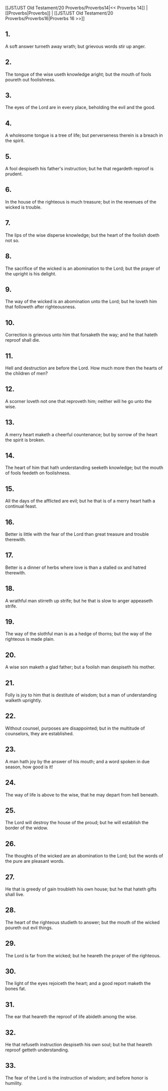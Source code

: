 [[JST/JST Old Testament/20 Proverbs/Proverbs14|<< Proverbs 14]] | [[Proverbs|Proverbs]] | [[JST/JST Old Testament/20 Proverbs/Proverbs16|Proverbs 16 >>]]
## 1.
A soft answer turneth away wrath; but grievous words stir up anger.
## 2.
The tongue of the wise useth knowledge aright; but the mouth of fools poureth out foolishness.
## 3.
The eyes of the Lord are in every place, beholding the evil and the good.
## 4.
A wholesome tongue is a tree of life; but perverseness therein is a breach in the spirit.
## 5.
A fool despiseth his father\'s instruction; but he that regardeth reproof is prudent.
## 6.
In the house of the righteous is much treasure; but in the revenues of the wicked is trouble.
## 7.
The lips of the wise disperse knowledge; but the heart of the foolish doeth not so.
## 8.
The sacrifice of the wicked is an abomination to the Lord; but the prayer of the upright is his delight.
## 9.
The way of the wicked is an abomination unto the Lord; but he loveth him that followeth after righteousness.
## 10.
Correction is grievous unto him that forsaketh the way; and he that hateth reproof shall die.
## 11.
Hell and destruction are before the Lord. How much more then the hearts of the children of men?
## 12.
A scorner loveth not one that reproveth him; neither will he go unto the wise.
## 13.
A merry heart maketh a cheerful countenance; but by sorrow of the heart the spirit is broken.
## 14.
The heart of him that hath understanding seeketh knowledge; but the mouth of fools feedeth on foolishness.
## 15.
All the days of the afflicted are evil; but he that is of a merry heart hath a continual feast.
## 16.
Better is little with the fear of the Lord than great treasure and trouble therewith.
## 17.
Better is a dinner of herbs where love is than a stalled ox and hatred therewith.
## 18.
A wrathful man stirreth up strife; but he that is slow to anger appeaseth strife.
## 19.
The way of the slothful man is as a hedge of thorns; but the way of the righteous is made plain.
## 20.
A wise son maketh a glad father; but a foolish man despiseth his mother.
## 21.
Folly is joy to him that is destitute of wisdom; but a man of understanding walketh uprightly.
## 22.
Without counsel, purposes are disappointed; but in the multitude of counselors, they are established.
## 23.
A man hath joy by the answer of his mouth; and a word spoken in due season, how good is it!
## 24.
The way of life is above to the wise, that he may depart from hell beneath.
## 25.
The Lord will destroy the house of the proud; but he will establish the border of the widow.
## 26.
The thoughts of the wicked are an abomination to the Lord; but the words of the pure are pleasant words.
## 27.
He that is greedy of gain troubleth his own house; but he that hateth gifts shall live.
## 28.
The heart of the righteous studieth to answer; but the mouth of the wicked poureth out evil things.
## 29.
The Lord is far from the wicked; but he heareth the prayer of the righteous.
## 30.
The light of the eyes rejoiceth the heart; and a good report maketh the bones fat.
## 31.
The ear that heareth the reproof of life abideth among the wise.
## 32.
He that refuseth instruction despiseth his own soul; but he that heareth reproof getteth understanding.
## 33.
The fear of the Lord is the instruction of wisdom; and before honor is humility.

